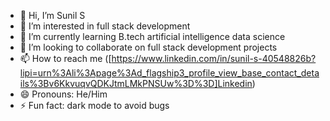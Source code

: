 - 👋 Hi, I’m Sunil S
- 👀 I’m interested in full stack development
- 🌱 I’m currently learning B.tech artificial intelligence data science
- 💞️ I’m looking to collaborate on full stack development projects
- 📫 How to reach me ([https://www.linkedin.com/in/sunil-s-40548826b?lipi=urn%3Ali%3Apage%3Ad_flagship3_profile_view_base_contact_details%3Bv6KkvuqvQDKJtmLMkPNSUw%3D%3D]Linkedin)
- 😄 Pronouns: He/Him
- ⚡ Fun fact: dark mode to avoid bugs

<!---
suniltechs/suniltechs is a ✨ special ✨ repository because its `README.md` (this file) appears on your GitHub profile.
You can click the Preview link to take a look at your changes.
--->
